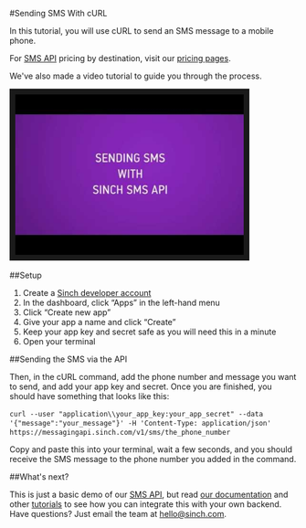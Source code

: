 #Sending SMS With cURL

In this tutorial, you will use cURL to send an SMS message to a mobile phone.

For [SMS API](https://www.sinch.com/products/sms-api/) pricing by destination, visit our [pricing pages](https://www.sinch.com/pricing/sms-prices/).

We've also made a video tutorial to guide you through the process.

<a href="https://www.youtube.com/watch?v=A36GmSKgnzU" target="_blank"><img src="/images/sending-sms-curl.jpg" 
alt="Send SMS in cURL" width="400" height="281" border="10" /></a>

##Setup
1. Create a [Sinch developer account](https://www.sinch.com/dashboard/#/signup)
2. In the dashboard, click “Apps” in the left-hand menu
3. Click “Create new app”
4. Give your app a name and click “Create”
5. Keep your app key and secret safe as you will need this in a minute
6. Open your terminal

##Sending the SMS via the API

Then, in the cURL command, add the phone number and message you want to send, and add your app key and secret. Once you are finished, you should have something that looks like this:

````
curl --user "application\\your_app_key:your_app_secret" --data '{"message":"your_message"}' -H 'Content-Type: application/json' https://messagingapi.sinch.com/v1/sms/the_phone_number
````

Copy and paste this into your terminal, wait a few seconds, and you should receive the SMS message to the phone number you added in the command.

##What's next?

This is just a basic demo of our [SMS API](https://www.sinch.com/products/sms-api/), but read [our documentation](https://www.sinch.com/docs/sms/) and other [tutorials](https://www.sinch.com/tutorials/) to see how you can integrate this with your own backend. Have questions? Just email the team at [hello@sinch.com](mailto:hello@sinch.com).
